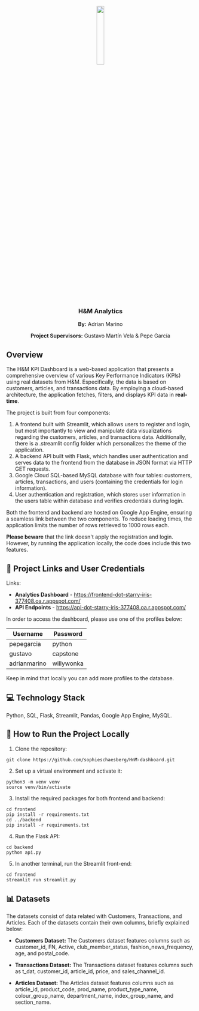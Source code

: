 <p align="center">
  <p align="center">
  <img src="https://upload.wikimedia.org/wikipedia/commons/5/53/H%26M-Logo.svg", width = "20%">
</p>
<h3 align="center">H&M Analytics</h3>

<p align="center"><b>By:</b> Adrian Marino</p>
<p align="center"><b>Project Supervisors:</b> Gustavo Martín Vela & Pepe García</p>

<h2> Overview </h2>

<p> The H&M KPI Dashboard is a web-based application that presents a comprehensive overview of various Key Performance Indicators (KPIs) using real datasets from H&M. Especifically, the data is based on customers, articles, and transactions data. By employing a cloud-based architecture, the application fetches, filters, and displays KPI data in <b>real-time</b>.<p>

The project is built from four components:

1. A frontend built with Streamlit, which allows users to register and login, but most importantly to view and manipulate data visualizations regarding the customers, articles, and transactions data. Additionally, there is a .streamlit config folder which personalizes the theme of the application.
2. A backend API built with Flask, which handles user authentication and serves data to the frontend from the database in JSON format via HTTP GET requests.
3. Google Cloud SQL-based MySQL database with four tables: customers, articles, transactions, and users (containing the credentials for login information).
4. User authentication and registration, which stores user information in the users table within database and verifies credentials during login.

Both the frontend and backend are hosted on Google App Engine, ensuring a seamless link between the two components. To reduce loading times, the application limits the number of rows retrieved to 1000 rows each. 

<p><b>Please beware</b> that the link doesn't apply the registration and login. However, by running the application locally, the code does include this two features.<p>


<h2>🔗 Project Links and User Credentials </h2>

Links:
- **Analytics Dashboard** - https://frontend-dot-starry-iris-377408.oa.r.appspot.com/
- **API Endpoints** - https://api-dot-starry-iris-377408.oa.r.appspot.com/

In order to access the dashboard, please use one of the profiles below:

| Username  | Password |
| ------------- | ------------- |
| pepegarcia  | python |
| gustavo  | capstone  |
| adrianmarino  | willywonka  |

Keep in mind that locally you can add more profiles to the database.

<h2>💻 Technology Stack </h2>

Python, SQL, Flask, Streamlit, Pandas, Google App Engine, MySQL.


<h2>🏃 How to Run the Project Locally</h2>

1. Clone the repository:

```
git clone https://github.com/sophieschaesberg/HnM-dashboard.git
```

2. Set up a virtual environment and activate it:

```
python3 -m venv venv
source venv/bin/activate
```

3. Install the required packages for both frontend and backend:

```
cd frontend
pip install -r requirements.txt
cd ../backend
pip install -r requirements.txt
```

4. Run the Flask API:

```
cd backend
python api.py
```

5. In another terminal, run the Streamlit front-end:

```
cd frontend
streamlit run streamlit.py
```

<h2>📊 Datasets </h2>

The datasets consist of data related with Customers, Transactions, and Articles. Each of the datasets contain their own columns, briefly explained below:

- **Customers Dataset:** The Customers dataset features columns such as customer_id, FN, Active, club_member_status, fashion_news_frequency, age, and postal_code.

- **Transactions Dataset:** The Transactions dataset features columns such as t_dat, customer_id, article_id, price, and sales_channel_id.

- **Articles Dataset:** The Articles dataset features columns such as article_id, product_code, prod_name, product_type_name, colour_group_name, department_name, index_group_name, and section_name.
